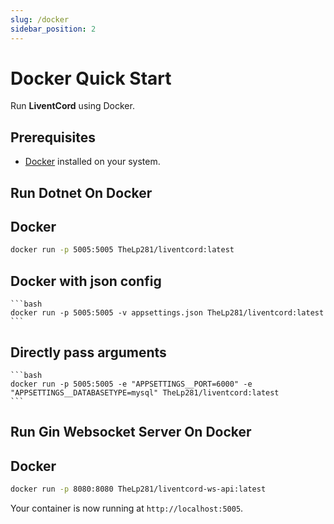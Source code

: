 ```yaml
---
slug: /docker
sidebar_position: 2
---
```


# Docker Quick Start

Run **LiventCord** using Docker.

## Prerequisites

- [Docker](https://www.docker.com/products/docker-desktop/) installed on your system.

## Run Dotnet On Docker
  ## Docker
   ```bash
   docker run -p 5005:5005 TheLp281/liventcord:latest
   ```
  ## Docker with json config
    ```bash
    docker run -p 5005:5005 -v appsettings.json TheLp281/liventcord:latest
    ```
  ## Directly pass arguments
    ```bash
    docker run -p 5005:5005 -e "APPSETTINGS__PORT=6000" -e "APPSETTINGS__DATABASETYPE=mysql" TheLp281/liventcord:latest
    ```

## Run Gin Websocket Server On Docker
  ## Docker
   ```bash
   docker run -p 8080:8080 TheLp281/liventcord-ws-api:latest
   ```

Your container is now running at `http://localhost:5005`.
